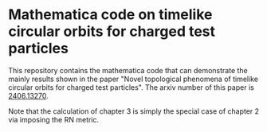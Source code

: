 # Mathematica code on timelike circular orbits for charged test particles

This repository contains the mathematica code that can demonstrate the mainly results shown in the paper "Novel topological phenomena of timelike circular orbits for charged test particles". The arxiv number of this paper is [2406.13270](https://arxiv.org/abs/2406.13270).

Note that the calculation of chapter 3 is simply the special case of chapter 2 via imposing the RN metric.